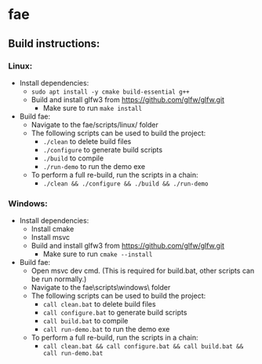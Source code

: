 # fae

## Build instructions:

### Linux:

- Install dependencies:
    - `sudo apt install -y cmake build-essential g++`
    - Build and install glfw3 from https://github.com/glfw/glfw.git
        - Make sure to run `make install`
- Build fae:
    - Navigate to the fae/scripts/linux/ folder
    - The following scripts can be used to build the project:
        - `./clean` to delete build files
        - `./configure` to generate build scripts
        - `./build` to compile
        - `./run-demo` to run the demo exe
    - To perform a full re-build, run the scripts in a chain:
        - `./clean && ./configure && ./build && ./run-demo`

### Windows:

- Install dependencies:
    - Install cmake
    - Install msvc
    - Build and install glfw3 from https://github.com/glfw/glfw.git
        - Make sure to run `cmake --install`
- Build fae:
    - Open msvc dev cmd. (This is required for build.bat, other scripts can be run normally.)
    - Navigate to the fae\scripts\windows\ folder
    - The following scripts can be used to build the project:
        - `call clean.bat` to delete build files
        - `call configure.bat` to generate build scripts
        - `call build.bat` to compile
        - `call run-demo.bat` to run the demo exe
    - To perform a full re-build, run the scripts in a chain:
        - `call clean.bat && call configure.bat && call build.bat && call run-demo.bat`
